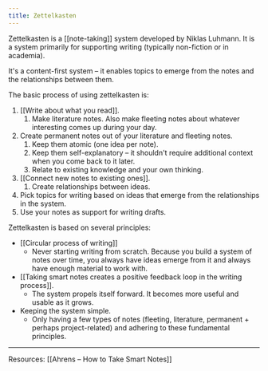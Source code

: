 ```yaml
---
title: Zettelkasten
---
```


Zettelkasten is a [[note-taking]] system developed by Niklas Luhmann.
It is a system primarily for supporting writing (typically non-fiction or in academia).

It's a content-first system – it enables topics to emerge from the notes and the relationships between them.

The basic process of using zettelkasten is:
1. [[Write about what you read]]. 
	1. Make literature notes. Also make fleeting notes about whatever interesting comes up during your day.
2. Create permanent notes out of your literature and fleeting notes.
	1. Keep them atomic (one idea per note).
	2. Keep them self-explanatory – it shouldn't require additional context when you come back to it later.
	3. Relate to existing knowledge and your own thinking.
3. [[Connect new notes to existing ones]].
	1. Create relationships between ideas.
4. Pick topics for writing based on ideas that emerge from the relationships in the system.
5. Use your notes as support for writing drafts.

Zettelkasten is based on several principles:
- [[Circular process of writing]]
	- Never starting writing from scratch. Because you build a system of notes over time, you always have ideas emerge from it and always have enough material to work with.
- [[Taking smart notes creates a positive feedback loop in the writing process]].
	- The system propels itself forward. It becomes more useful and usable as it grows.
- Keeping the system simple.
	- Only having a few types of notes (fleeting, literature, permanent + perhaps project-related) and adhering to these fundamental principles.

---

Resources:
[[Ahrens – How to Take Smart Notes]]